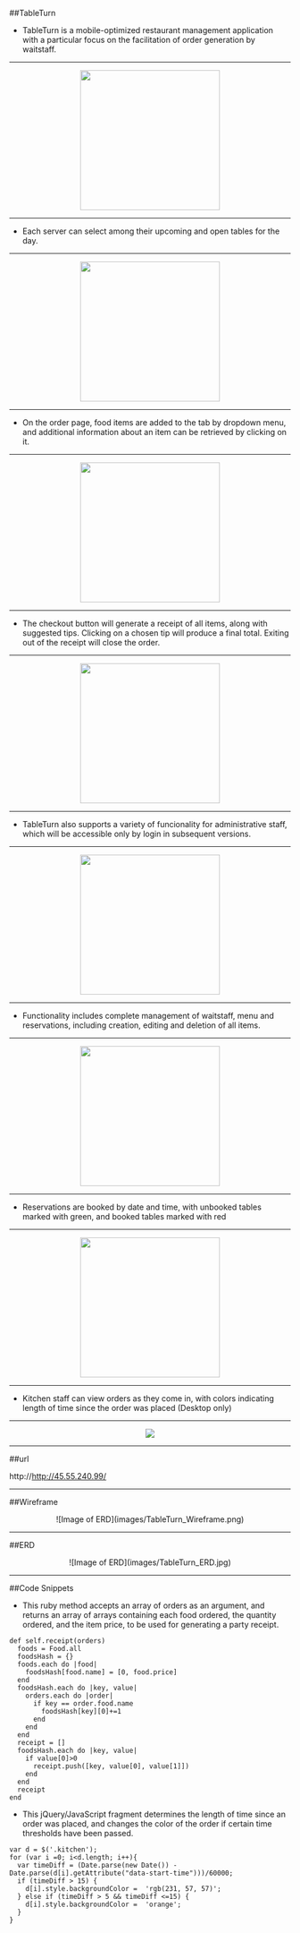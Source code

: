 ##TableTurn

- TableTurn is a mobile-optimized restaurant management application with a particular focus on the facilitation of order generation by waitstaff.

---

<div style="text-align:center;">
<img  src="images/TableTurn_Main.PNG" width="250px">
</div>

---

- Each server can select among their upcoming and open tables for the day.

---

<div style="text-align:center;">
<img src="images/TableTurn_Tables.PNG" width="250px">
</div>

---
- On the order page, food items are added to the tab by dropdown menu, and additional information about an item can be retrieved by clicking on it.

---
<div style="text-align:center;">
<img src="images/TableTurn_Order.PNG" width="250px">
</div>

---

- The checkout button will generate a receipt of all items, along with suggested tips. Clicking on a chosen tip will produce a final total. Exiting out of the receipt will close the order.

---

<div style="text-align:center;">
<img src="images/TableTurn_receipt2.gif" width="250px">
</div>

---

- TableTurn also supports a variety of funcionality for administrative staff, which will be accessible only by login in subsequent versions.

---

<div style="text-align:center;">
<img src="images/TableTurn_Admin.PNG" width="250px">
</div>

---

- Functionality includes complete management of  waitstaff, menu and reservations, including creation, editing and deletion of all items.

---

<div style="text-align:center;">
<img src="images/TableTurn_Menu.PNG" width="250px">
</div>

---

- Reservations are booked by date and time, with unbooked tables marked with green, and booked tables marked with red

---

<div style="text-align:center;">
<img src="images/TableTurn_Reservations.PNG" width="250px">
</div>

---

- Kitchen staff can view orders as they come in, with colors indicating length of time since the order was placed (Desktop only)

---

<div style="text-align:center;">
<img src="images/TableTurn_Kitchen.png">
</div>

---


##url

http://http://45.55.240.99/

---

##Wireframe

<div style="text-align:center;">
![Image of ERD](images/TableTurn_Wireframe.png)
</div>

---

##ERD

<div style="text-align:center;">
![Image of ERD](images/TableTurn_ERD.jpg)
</div>

---

##Code Snippets

* This ruby method accepts an array of orders as an argument, and returns an array of arrays containing each food ordered, the quantity ordered, and the item price, to be used for generating a party receipt.  

```
def self.receipt(orders)
  foods = Food.all
  foodsHash = {}
  foods.each do |food|
    foodsHash[food.name] = [0, food.price]
  end
  foodsHash.each do |key, value|
    orders.each do |order|
      if key == order.food.name
        foodsHash[key][0]+=1
      end
    end
  end
  receipt = []
  foodsHash.each do |key, value|
    if value[0]>0
      receipt.push([key, value[0], value[1]])
    end
  end
  receipt
end
```

* This jQuery/JavaScript fragment determines the length of time since an order was placed, and changes the color of the order if certain time thresholds have been passed.

```
var d = $('.kitchen');
for (var i =0; i<d.length; i++){
  var timeDiff = (Date.parse(new Date()) - Date.parse(d[i].getAttribute("data-start-time")))/60000;
  if (timeDiff > 15) {
    d[i].style.backgroundColor =  'rgb(231, 57, 57)';
  } else if (timeDiff > 5 && timeDiff <=15) {
    d[i].style.backgroundColor =  'orange';
  }
}
```
